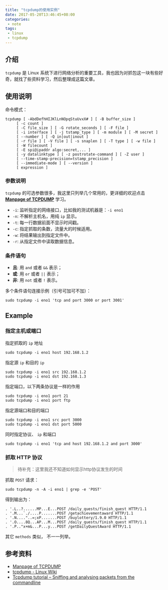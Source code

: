 ```yaml
---
title: "tcpdump的使用实例"
date: 2017-05-20T13:46:45+08:00
categories: 
 - note
tags: 
 - linux
 - tcpdump
---
```


## 介绍

`tcpdump` 是 Linux 系统下进行网络分析的重要工具，我也因为对抓包这一块有些好奇，就找了些资料学习，然后整理成这篇文章。


## 使用说明

命令模式：

    tcpdump [ -AbdDefhHIJKlLnNOpqStuUvxX# ] [ -B buffer_size ]     
	     [ -c count ] 	    
	     [ -C file_size ] [ -G rotate_seconds ] [ -F file ] 	    
	     [ -i interface ] [ -j tstamp_type ] [ -m module ] [ -M secret ]
	     [ --number ] [ -Q in|out|inout ] 
	     [ -r file ] [ -V file ] [ -s snaplen ] [ -T type ] [ -w file ] 
	     [ -W filecount ] 
	     [ -E spi@ipaddr algo:secret,... ] 
	     [ -y datalinktype ] [ -z postrotate-command ] [ -Z user ] 
	     [ --time-stamp-precision=tstamp_precision ] 
	     [ --immediate-mode ] [ --version ] 
	     [ expression ] 
 

### 参数说明

`tcpdump` 的可选参数很多，我这里只列举几个常用的，更详细的欢迎点击 **[Manpage of TCPDUMP](http://www.tcpdump.org/tcpdump_man.html)** 学习。

- `-i`: 监听指定的网络接口，比如我的测试机器是：`-i eno1`
- `-n`: 不解析主机名，用纯 `ip` 显示。
- `-t`: 每一行数据前面不显示时间戳。
- `-c`: 指定抓取的条数，流量大的时候适用。
- `-w`: 将结果输出到指定文件中。
- `-r`: 从指定文件中读取数据信息。

### 条件语句

-   **且**: 用 `and` 或者 `&&` 表示；
-  **或**: 用 `or` 或者 `||` 表示；
-  **非**: 用 `not` 或者 `!` 表示。

多个条件语句连接示例（引号可加可不加）： 
    
	sudo tcpdump -i eno1 'tcp and port 3000 or port 3001'

## Example

### 指定主机或端口

指定抓取的 `ip` 地址

	sudo tcpdump -i eno1 host 192.168.1.2

指定源 `ip` 和目的 `ip`

	sudo tcpdump -i eno1 src 192.168.1.2
 	sudo tcpdump -i eno1 dst 192.168.1.3

指定端口，以下两条协议是一样的作用
	
	sudo tcpdump -i eno1 port 21
	sudo tcpdump -i eno1 port ftp

指定源端口和目的端口

	sudo tcpdump -i eno1 src port 3000 
	sudo tcpdump -i eno1 dst port 5000

同时指定协议、 `ip` 和端口

	sudo tcpdump -i eno1 'tcp and host 192.168.1.2 and port 3000'

### 抓取 HTTP 协议

> 待补充：这里我还不知道如何显示http协议发生的时间

抓取 `POST` 请求：

    sudo tcpdump -n -A -i eno1 | grep -e 'POST'

得到输出为：

    . '.L..?......MP...E...POST /daily_quests/finish_quest HTTP/1.1
    . '.M...`./....P.......POST /getachievementaward HTTP/1.1
    . '.N...."..=;xP.......POST /buylottery/1.9.0 HTTP/1.1
    . '.O....8Q...AP...M...POST /daily_quests/finish_quest HTTP/1.1
    . '.P.."x+m&...P...y...POST /getDailyQuestAward HTTP/1.1

其它 `methods` 类似， 不一一列举。

## 参考资料

- [Manpage of TCPDUMP](http://www.tcpdump.org/tcpdump_man.html)
- [tcpdump - Linux Wiki](http://linuxwiki.github.io/NetTools/tcpdump.html)
- [Tcpdump tutorial – Sniffing and analysing packets from the commandline](http://www.binarytides.com/tcpdump-tutorial-sniffing-analysing-packets/)


